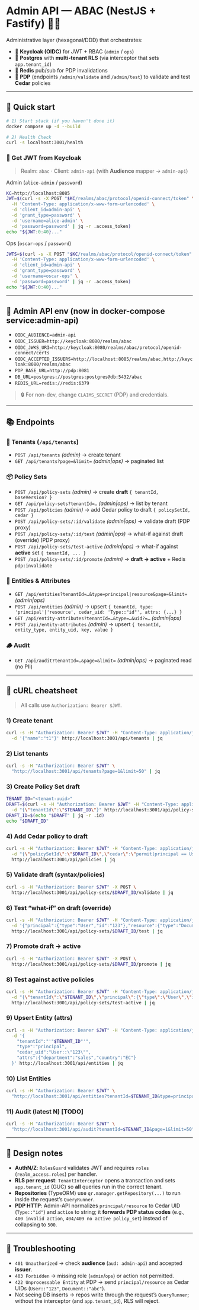 # Admin API — ABAC (NestJS + Fastify) 🔐🧱

Administrative layer (hexagonal/DDD) that orchestrates:

* 🔑 **Keycloak (OIDC)** for JWT + RBAC (`admin` / `ops`)
* 🐘 **Postgres** with **multi-tenant RLS** (via interceptor that sets `app.tenant_id`)
* 🚦 **Redis** pub/sub for PDP invalidations
* 🧠 **PDP** (endpoints `/admin/validate` and `/admin/test`) to validate and test **Cedar** policies

---

## 🚀 Quick start

```bash
# 1) Start stack (if you haven't done it)
docker compose up -d --build

# 2) Health Check
curl -s localhost:3001/health 
```

### 🔐 Get JWT from Keycloak

> Realm: `abac` · Client: `admin-api` (with **Audience** mapper → `admin-api`)

Admin (`alice-admin` / `password`)

```bash
KC=http://localhost:8085
JWT=$(curl -s -X POST "$KC/realms/abac/protocol/openid-connect/token" \
  -H 'Content-Type: application/x-www-form-urlencoded' \
  -d 'client_id=admin-api' \
  -d 'grant_type=password' \
  -d 'username=alice-admin' \
  -d 'password=password' | jq -r .access_token)
echo "${JWT:0:40}..."
```

Ops (`oscar-ops` / `password`)

```bash
JWTS=$(curl -s -X POST "$KC/realms/abac/protocol/openid-connect/token" \
  -H 'Content-Type: application/x-www-form-urlencoded' \
  -d 'client_id=admin-api' \
  -d 'grant_type=password' \
  -d 'username=oscar-ops' \
  -d 'password=password' | jq -r .access_token)
echo "${JWT:0:40}..."
```

---

## 🔌 Admin API env (now in docker-compose service:admin-api)

* `OIDC_AUDIENCE=admin-api`
* `OIDC_ISSUER=http://keycloak:8080/realms/abac`
* `OIDC_JWKS_URI=http://keycloak:8080/realms/abac/protocol/openid-connect/certs`
* `OIDC_ACCEPTED_ISSUERS=http://localhost:8085/realms/abac,http://keycloak:8080/realms/abac`
* `PDP_BASE_URL=http://pdp:8081`
* `DB_URL=postgres://postgres:postgres@db:5432/abac`
* `REDIS_URL=redis://redis:6379`

> 🔒 For non-dev, change `CLAIMS_SECRET` (PDP) and credentials.

---

## 📚 Endpoints

### 🧩 Tenants (`/api/tenants`)

* `POST /api/tenants` *(admin)* → create tenant
* `GET /api/tenants?page=&limit=` *(admin|ops)* → paginated list

### 📦 Policy Sets

* `POST /api/policy-sets` *(admin)* → create **draft** `{ tenantId, baseVersion? }`
* `GET /api/policy-sets?tenantId=…` *(admin|ops)* → list by tenant
* `POST /api/policies` *(admin)* → add Cedar policy to draft `{ policySetId, cedar }`
* `POST /api/policy-sets/:id/validate` *(admin|ops)* → validate draft (PDP proxy)
* `POST /api/policy-sets/:id/test` *(admin|ops)* → what-if against draft (override) (PDP proxy)
* `POST /api/policy-sets/test-active` *(admin|ops)* → what-if against **active** set `{ tenantId, ... }`
* `POST /api/policy-sets/:id/promote` *(admin)* → **draft → active** + Redis `pdp:invalidate`

### 👥 Entities & Attributes

* `GET /api/entities?tenantId=…&type=principal|resource&page=&limit=` *(admin|ops)*
* `POST /api/entities` *(admin)* → upsert
  `{ tenantId, type: 'principal'|'resource', cedar_uid: 'Type::"id"', attrs: {...} }`
* `GET /api/entity-attributes?tenantId=…&type=…&uid?=…` *(admin|ops)*
* `POST /api/entity-attributes` *(admin)* → upsert
  `{ tenantId, entity_type, entity_uid, key, value }`

### 🪵 Audit

* `GET /api/audit?tenantId=…&page=&limit=` *(admin|ops)* → paginated read (no PII)

---

## 🧪 cURL cheatsheet

> All calls use `Authorization: Bearer $JWT`.

### 1) Create tenant

```bash
curl -s -H "Authorization: Bearer $JWT" -H "Content-Type: application/json" \
  -d '{"name":"t1"}' http://localhost:3001/api/tenants | jq
```

### 2) List tenants

```bash
curl -s -H "Authorization: Bearer $JWT" \
  "http://localhost:3001/api/tenants?page=1&limit=50" | jq
```

### 3) Create Policy Set draft

```bash
TENANT_ID="<tenant-uuid>"
DRAFT=$(curl -s -H "Authorization: Bearer $JWT" -H "Content-Type: application/json" \
  -d "{\"tenantId\":\"$TENANT_ID\"}" http://localhost:3001/api/policy-sets)
DRAFT_ID=$(echo "$DRAFT" | jq -r .id)
echo "$DRAFT_ID"
```

### 4) Add Cedar policy to draft

```bash
curl -s -H "Authorization: Bearer $JWT" -H "Content-Type: application/json" \
  -d "{\"policySetId\":\"$DRAFT_ID\",\"cedar\":\"permit(principal == User::\\\"123\\\", action == Action::\\\"read\\\", resource == Document::\\\"abc\\\");\"}" \
  http://localhost:3001/api/policies | jq
```

### 5) Validate draft (syntax/policies)

```bash
curl -s -H "Authorization: Bearer $JWT" -X POST \
  http://localhost:3001/api/policy-sets/$DRAFT_ID/validate | jq
```

### 6) Test “what-if” on draft (override)

```bash
curl -s -H "Authorization: Bearer $JWT" -H "Content-Type: application/json" \
  -d '{"principal":{"type":"User","id":"123"},"resource":{"type":"Document","id":"abc"},"action":"read"}' \
  http://localhost:3001/api/policy-sets/$DRAFT_ID/test | jq
```

### 7) Promote draft → active

```bash
curl -s -H "Authorization: Bearer $JWT" -X POST \
  http://localhost:3001/api/policy-sets/$DRAFT_ID/promote | jq
```

### 8) Test against **active** policies

```bash
curl -s -H "Authorization: Bearer $JWT" -H "Content-Type: application/json" \
  -d "{\"tenantId\":\"$TENANT_ID\",\"principal\":{\"type\":\"User\",\"id\":\"123\"},\"resource\":{\"type\":\"Document\",\"id\":\"abc\"},\"action\":\"read\"}" \
  http://localhost:3001/api/policy-sets/test-active | jq
```

### 9) Upsert Entity (attrs)

```bash
curl -s -H "Authorization: Bearer $JWT" -H "Content-Type: application/json" \
  -d '{
    "tenantId":"'"$TENANT_ID"'",
    "type":"principal",
    "cedar_uid":"User::\"123\"",
    "attrs":{"department":"sales","country":"EC"}
  }' http://localhost:3001/api/entities | jq
```

### 10) List Entities

```bash
curl -s -H "Authorization: Bearer $JWT" \
  "http://localhost:3001/api/entities?tenantId=$TENANT_ID&type=principal&page=1&limit=20" | jq
```

### 11) Audit (latest N) [TODO]

```bash
curl -s -H "Authorization: Bearer $JWT" \
  "http://localhost:3001/api/audit?tenantId=$TENANT_ID&page=1&limit=50" | jq
```

---

## 🧭 Design notes

* **AuthN/Z**: `RolesGuard` validates JWT and requires `roles` (`realm_access.roles`) per handler.
* **RLS per request**: `TenantInterceptor` opens a transaction and sets `app.tenant_id` (GUC) so **all** queries run in the correct tenant.
* **Repositories** (TypeORM) use `qr.manager.getRepository(...)` to run inside the request’s `QueryRunner`.
* **PDP HTTP**: Admin-API normalizes `principal/resource` to Cedar UID (`Type::"id"`) and `action` to string; it **forwards PDP status codes** (e.g., `400 invalid action`, `404/409 no active policy_set`) instead of collapsing to `500`.

---

## 🧯 Troubleshooting

* `401 Unauthorized` → check **audience** (`aud: admin-api`) and accepted **issuer**.
* `403 Forbidden` → missing role (`admin`/`ops`) or action not permitted.
* `422 Unprocessable Entity` at PDP → send `principal/resource` as Cedar UIDs (`User::"123"`, `Document::"abc"`).
* Not seeing DB inserts → repos write through the request’s `QueryRunner`; without the interceptor (and `app.tenant_id`), RLS will reject.